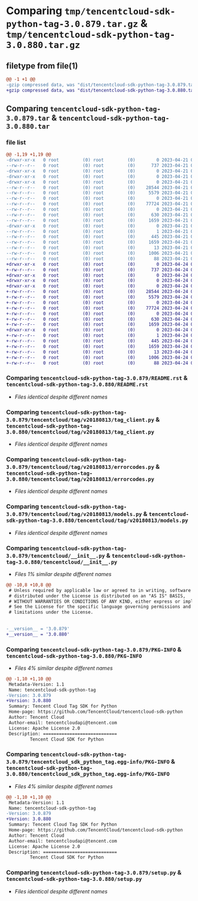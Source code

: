 # Comparing `tmp/tencentcloud-sdk-python-tag-3.0.879.tar.gz` & `tmp/tencentcloud-sdk-python-tag-3.0.880.tar.gz`

## filetype from file(1)

```diff
@@ -1 +1 @@
-gzip compressed data, was "dist/tencentcloud-sdk-python-tag-3.0.879.tar", last modified: Fri Apr 21 01:00:34 2023, max compression
+gzip compressed data, was "dist/tencentcloud-sdk-python-tag-3.0.880.tar", last modified: Mon Apr 24 03:28:51 2023, max compression
```

## Comparing `tencentcloud-sdk-python-tag-3.0.879.tar` & `tencentcloud-sdk-python-tag-3.0.880.tar`

### file list

```diff
@@ -1,19 +1,19 @@
-drwxr-xr-x   0 root         (0) root         (0)        0 2023-04-21 01:00:34.000000 tencentcloud-sdk-python-tag-3.0.879/
--rw-r--r--   0 root         (0) root         (0)      737 2023-04-21 01:00:34.000000 tencentcloud-sdk-python-tag-3.0.879/README.rst
-drwxr-xr-x   0 root         (0) root         (0)        0 2023-04-21 01:00:34.000000 tencentcloud-sdk-python-tag-3.0.879/tencentcloud/
-drwxr-xr-x   0 root         (0) root         (0)        0 2023-04-21 01:00:34.000000 tencentcloud-sdk-python-tag-3.0.879/tencentcloud/tag/
-drwxr-xr-x   0 root         (0) root         (0)        0 2023-04-21 01:00:34.000000 tencentcloud-sdk-python-tag-3.0.879/tencentcloud/tag/v20180813/
--rw-r--r--   0 root         (0) root         (0)    28544 2023-04-21 01:00:34.000000 tencentcloud-sdk-python-tag-3.0.879/tencentcloud/tag/v20180813/tag_client.py
--rw-r--r--   0 root         (0) root         (0)     5579 2023-04-21 01:00:34.000000 tencentcloud-sdk-python-tag-3.0.879/tencentcloud/tag/v20180813/errorcodes.py
--rw-r--r--   0 root         (0) root         (0)        0 2023-04-21 01:00:34.000000 tencentcloud-sdk-python-tag-3.0.879/tencentcloud/tag/v20180813/__init__.py
--rw-r--r--   0 root         (0) root         (0)    77724 2023-04-21 01:00:34.000000 tencentcloud-sdk-python-tag-3.0.879/tencentcloud/tag/v20180813/models.py
--rw-r--r--   0 root         (0) root         (0)        0 2023-04-21 01:00:34.000000 tencentcloud-sdk-python-tag-3.0.879/tencentcloud/tag/__init__.py
--rw-r--r--   0 root         (0) root         (0)      630 2023-04-21 01:00:34.000000 tencentcloud-sdk-python-tag-3.0.879/tencentcloud/__init__.py
--rw-r--r--   0 root         (0) root         (0)     1659 2023-04-21 01:00:34.000000 tencentcloud-sdk-python-tag-3.0.879/PKG-INFO
-drwxr-xr-x   0 root         (0) root         (0)        0 2023-04-21 01:00:34.000000 tencentcloud-sdk-python-tag-3.0.879/tencentcloud_sdk_python_tag.egg-info/
--rw-r--r--   0 root         (0) root         (0)        1 2023-04-21 01:00:34.000000 tencentcloud-sdk-python-tag-3.0.879/tencentcloud_sdk_python_tag.egg-info/dependency_links.txt
--rw-r--r--   0 root         (0) root         (0)      445 2023-04-21 01:00:34.000000 tencentcloud-sdk-python-tag-3.0.879/tencentcloud_sdk_python_tag.egg-info/SOURCES.txt
--rw-r--r--   0 root         (0) root         (0)     1659 2023-04-21 01:00:34.000000 tencentcloud-sdk-python-tag-3.0.879/tencentcloud_sdk_python_tag.egg-info/PKG-INFO
--rw-r--r--   0 root         (0) root         (0)       13 2023-04-21 01:00:34.000000 tencentcloud-sdk-python-tag-3.0.879/tencentcloud_sdk_python_tag.egg-info/top_level.txt
--rw-r--r--   0 root         (0) root         (0)     1006 2023-04-21 01:00:34.000000 tencentcloud-sdk-python-tag-3.0.879/setup.py
--rw-r--r--   0 root         (0) root         (0)       88 2023-04-21 01:00:34.000000 tencentcloud-sdk-python-tag-3.0.879/setup.cfg
+drwxr-xr-x   0 root         (0) root         (0)        0 2023-04-24 03:28:51.000000 tencentcloud-sdk-python-tag-3.0.880/
+-rw-r--r--   0 root         (0) root         (0)      737 2023-04-24 03:28:51.000000 tencentcloud-sdk-python-tag-3.0.880/README.rst
+drwxr-xr-x   0 root         (0) root         (0)        0 2023-04-24 03:28:51.000000 tencentcloud-sdk-python-tag-3.0.880/tencentcloud/
+drwxr-xr-x   0 root         (0) root         (0)        0 2023-04-24 03:28:51.000000 tencentcloud-sdk-python-tag-3.0.880/tencentcloud/tag/
+drwxr-xr-x   0 root         (0) root         (0)        0 2023-04-24 03:28:51.000000 tencentcloud-sdk-python-tag-3.0.880/tencentcloud/tag/v20180813/
+-rw-r--r--   0 root         (0) root         (0)    28544 2023-04-24 03:28:51.000000 tencentcloud-sdk-python-tag-3.0.880/tencentcloud/tag/v20180813/tag_client.py
+-rw-r--r--   0 root         (0) root         (0)     5579 2023-04-24 03:28:51.000000 tencentcloud-sdk-python-tag-3.0.880/tencentcloud/tag/v20180813/errorcodes.py
+-rw-r--r--   0 root         (0) root         (0)        0 2023-04-24 03:28:51.000000 tencentcloud-sdk-python-tag-3.0.880/tencentcloud/tag/v20180813/__init__.py
+-rw-r--r--   0 root         (0) root         (0)    77724 2023-04-24 03:28:51.000000 tencentcloud-sdk-python-tag-3.0.880/tencentcloud/tag/v20180813/models.py
+-rw-r--r--   0 root         (0) root         (0)        0 2023-04-24 03:28:51.000000 tencentcloud-sdk-python-tag-3.0.880/tencentcloud/tag/__init__.py
+-rw-r--r--   0 root         (0) root         (0)      630 2023-04-24 03:28:51.000000 tencentcloud-sdk-python-tag-3.0.880/tencentcloud/__init__.py
+-rw-r--r--   0 root         (0) root         (0)     1659 2023-04-24 03:28:51.000000 tencentcloud-sdk-python-tag-3.0.880/PKG-INFO
+drwxr-xr-x   0 root         (0) root         (0)        0 2023-04-24 03:28:51.000000 tencentcloud-sdk-python-tag-3.0.880/tencentcloud_sdk_python_tag.egg-info/
+-rw-r--r--   0 root         (0) root         (0)        1 2023-04-24 03:28:51.000000 tencentcloud-sdk-python-tag-3.0.880/tencentcloud_sdk_python_tag.egg-info/dependency_links.txt
+-rw-r--r--   0 root         (0) root         (0)      445 2023-04-24 03:28:51.000000 tencentcloud-sdk-python-tag-3.0.880/tencentcloud_sdk_python_tag.egg-info/SOURCES.txt
+-rw-r--r--   0 root         (0) root         (0)     1659 2023-04-24 03:28:51.000000 tencentcloud-sdk-python-tag-3.0.880/tencentcloud_sdk_python_tag.egg-info/PKG-INFO
+-rw-r--r--   0 root         (0) root         (0)       13 2023-04-24 03:28:51.000000 tencentcloud-sdk-python-tag-3.0.880/tencentcloud_sdk_python_tag.egg-info/top_level.txt
+-rw-r--r--   0 root         (0) root         (0)     1006 2023-04-24 03:28:51.000000 tencentcloud-sdk-python-tag-3.0.880/setup.py
+-rw-r--r--   0 root         (0) root         (0)       88 2023-04-24 03:28:51.000000 tencentcloud-sdk-python-tag-3.0.880/setup.cfg
```

### Comparing `tencentcloud-sdk-python-tag-3.0.879/README.rst` & `tencentcloud-sdk-python-tag-3.0.880/README.rst`

 * *Files identical despite different names*

### Comparing `tencentcloud-sdk-python-tag-3.0.879/tencentcloud/tag/v20180813/tag_client.py` & `tencentcloud-sdk-python-tag-3.0.880/tencentcloud/tag/v20180813/tag_client.py`

 * *Files identical despite different names*

### Comparing `tencentcloud-sdk-python-tag-3.0.879/tencentcloud/tag/v20180813/errorcodes.py` & `tencentcloud-sdk-python-tag-3.0.880/tencentcloud/tag/v20180813/errorcodes.py`

 * *Files identical despite different names*

### Comparing `tencentcloud-sdk-python-tag-3.0.879/tencentcloud/tag/v20180813/models.py` & `tencentcloud-sdk-python-tag-3.0.880/tencentcloud/tag/v20180813/models.py`

 * *Files identical despite different names*

### Comparing `tencentcloud-sdk-python-tag-3.0.879/tencentcloud/__init__.py` & `tencentcloud-sdk-python-tag-3.0.880/tencentcloud/__init__.py`

 * *Files 1% similar despite different names*

```diff
@@ -10,8 +10,8 @@
 # Unless required by applicable law or agreed to in writing, software
 # distributed under the License is distributed on an "AS IS" BASIS,
 # WITHOUT WARRANTIES OR CONDITIONS OF ANY KIND, either express or implied.
 # See the License for the specific language governing permissions and
 # limitations under the License.
 
 
-__version__ = '3.0.879'
+__version__ = '3.0.880'
```

### Comparing `tencentcloud-sdk-python-tag-3.0.879/PKG-INFO` & `tencentcloud-sdk-python-tag-3.0.880/PKG-INFO`

 * *Files 4% similar despite different names*

```diff
@@ -1,10 +1,10 @@
 Metadata-Version: 1.1
 Name: tencentcloud-sdk-python-tag
-Version: 3.0.879
+Version: 3.0.880
 Summary: Tencent Cloud Tag SDK for Python
 Home-page: https://github.com/TencentCloud/tencentcloud-sdk-python
 Author: Tencent Cloud
 Author-email: tencentcloudapi@tencent.com
 License: Apache License 2.0
 Description: ============================
         Tencent Cloud SDK for Python
```

### Comparing `tencentcloud-sdk-python-tag-3.0.879/tencentcloud_sdk_python_tag.egg-info/PKG-INFO` & `tencentcloud-sdk-python-tag-3.0.880/tencentcloud_sdk_python_tag.egg-info/PKG-INFO`

 * *Files 4% similar despite different names*

```diff
@@ -1,10 +1,10 @@
 Metadata-Version: 1.1
 Name: tencentcloud-sdk-python-tag
-Version: 3.0.879
+Version: 3.0.880
 Summary: Tencent Cloud Tag SDK for Python
 Home-page: https://github.com/TencentCloud/tencentcloud-sdk-python
 Author: Tencent Cloud
 Author-email: tencentcloudapi@tencent.com
 License: Apache License 2.0
 Description: ============================
         Tencent Cloud SDK for Python
```

### Comparing `tencentcloud-sdk-python-tag-3.0.879/setup.py` & `tencentcloud-sdk-python-tag-3.0.880/setup.py`

 * *Files identical despite different names*

